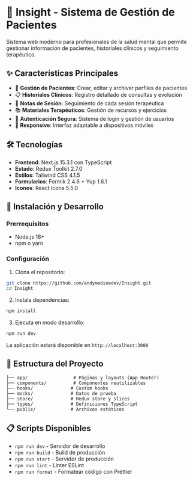 # 🏥 Insight - Sistema de Gestión de Pacientes

Sistema web moderno para profesionales de la salud mental que permite gestionar información de pacientes, historiales clínicos y seguimiento terapéutico.

## ✨ Características Principales

- 👥 **Gestión de Pacientes**: Crear, editar y archivar perfiles de pacientes
- 📋 **Historiales Clínicos**: Registro detallado de consultas y evolución
- 📝 **Notas de Sesión**: Seguimiento de cada sesión terapéutica
- 📚 **Materiales Terapéuticos**: Gestión de recursos y ejercicios
- 🔐 **Autenticación Segura**: Sistema de login y gestión de usuarios
- 📱 **Responsive**: Interfaz adaptable a dispositivos móviles

## 🛠️ Tecnologías

- **Frontend**: Next.js 15.3.1 con TypeScript
- **Estado**: Redux Toolkit 2.7.0
- **Estilos**: Tailwind CSS 4.1.5
- **Formularios**: Formik 2.4.6 + Yup 1.6.1
- **Iconos**: React Icons 5.5.0

## 🚀 Instalación y Desarrollo

### Prerrequisitos

- Node.js 18+
- npm o yarn

### Configuración

1. Clona el repositorio:

```bash
git clone https://github.com/andymedinadev/Insight.git
cd Insight
```

2. Instala dependencias:

```bash
npm install
```

3. Ejecuta en modo desarrollo:

```bash
npm run dev
```

La aplicación estará disponible en `http://localhost:3000`

## 📁 Estructura del Proyecto

```
├── app/                 # Páginas y layouts (App Router)
├── components/          # Componentes reutilizables
├── hooks/              # Custom hooks
├── mocks/              # Datos de prueba
├── store/              # Redux store y slices
├── types/              # Definiciones TypeScript
└── public/             # Archivos estáticos
```

## 📋 Scripts Disponibles

- `npm run dev` - Servidor de desarrollo
- `npm run build` - Build de producción
- `npm run start` - Servidor de producción
- `npm run lint` - Linter ESLint
- `npm run format` - Formatear código con Prettier
